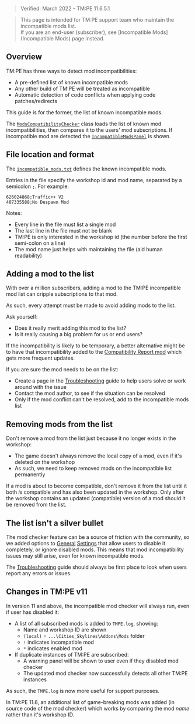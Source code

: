 > Verified: March 2022 - TM:PE 11.6.5.1

> This page is intended for TM:PE support team who maintain the incompatible mods list.  
> If you are an end-user (subscriber), see [Incompatible Mods](Incompatible Mods) page instead.

## Overview

TM:PE has three ways to detect mod incompatibilities:

* A pre-defined list of known incompatible mods
* Any other build of TM:PE will be treated as incompatible
* Automatic detection of code conflicts when applying code patches/redirects

This guide is for the former, the list of known incompatible mods.

The [`ModsCompatibilityChecker`](https://github.com/krzychu124/Cities-Skylines-Traffic-Manager-President-Edition/blob/master/TLM/TLM/Util/ModsCompatibilityChecker.cs) class loads the list of known mod incompatibilities, then compares it to the users' mod subscriptions. If incompatible mod are detected the [`IncompatibleModsPanel`](https://github.com/krzychu124/Cities-Skylines-Traffic-Manager-President-Edition/blob/master/TLM/TLM/UI/IncompatibleModsPanel.cs) is shown.

## File location and format

The [`incompatible_mods.txt`](https://github.com/krzychu124/Cities-Skylines-Traffic-Manager-President-Edition/blob/master/TLM/TLM/Resources/incompatible_mods.txt) defines the known incompatible mods.

Entries in the file specify the workshop id and mod name, separated by a semicolon `;`. For example:

```
626024868;Traffic++ V2
407335588;No Despawn Mod
```

Notes:

* Every line in the file must list a single mod
* The last line in the file must not be blank
* TM:PE is only interested in the workshop id (the number before the first semi-colon on a line)
* The mod name just helps with maintaining the file (aid human readability)

## Adding a mod to the list 

With over a million subscribers, adding a mod to the TM:PE incompatible mod list can cripple subscriptions to that mod.

As such, every attempt must be made to avoid adding mods to the list.

Ask yourself:

* Does it really merit adding this mod to the list?
* Is it really causing a big problem for us or end users?

If the incompatibility is likely to be temporary, a better alternative might be to have that incompatibility added to the [Compatibility Report mod](https://steamcommunity.com/sharedfiles/filedetails/?id=2633433869) which gets more frequent updates.

If you are sure the mod needs to be on the list:

* Create a page in the [Troubleshooting](Troubleshooting) guide to help users solve or work around with the issue
* Contact the mod author, to see if the situation can be resolved
* Only if the mod conflict can't be resolved, add to the incompatible mods list

## Removing mods from the list

Don't remove a mod from the list just because it no longer exists in the workshop:

* The game doesn't always remove the local copy of a mod, even if it's deleted on the workshop
* As such, we need to keep removed mods on the incompatible list permanently

If a mod is about to become compatible, don't remove it from the list until it both _is_ compatible and has also been updated in the workshop. Only after the workshop contains an updated (compatible) version of a mod should it be removed from the list.

## The list isn't a silver bullet

The mod checker feature can be a source of friction with the community, so we added options to [General](General) [Settings](Settings) that allow users to disable it completely, or ignore disabled mods. This means that mod incompatibility issues may still arise, even for known incompatible mods.

The [Troubleshooting](Troubleshooting) guide should always be first place to look when users report any errors or issues.

## Changes in TM:PE v11

In version 11 and above, the incompatible mod checker will always run, even if user has disabled it:

* A list of all subscribed mods is added to `TMPE.log`, showing:
    * Name and workshop ID are shown
    * `(local)` = `...\Cities_Skylines\Addons\Mods` folder
    * `!` indicates incompatible mod
    * `*` indicates enabled mod
* If duplicate instances of TM:PE are subscribed:
    * A warning panel will be shown to user even if they disabled mod checker
    * The updated mod checker now successfully detects all other TM:PE instances

As such, the `TMPE.log` is now more useful for support purposes.

In TM:PE 11.6, an additional list of game-breaking mods was added (in source code of the mod checker) which works by comparing the mod _name_ rather than it's workshop ID.